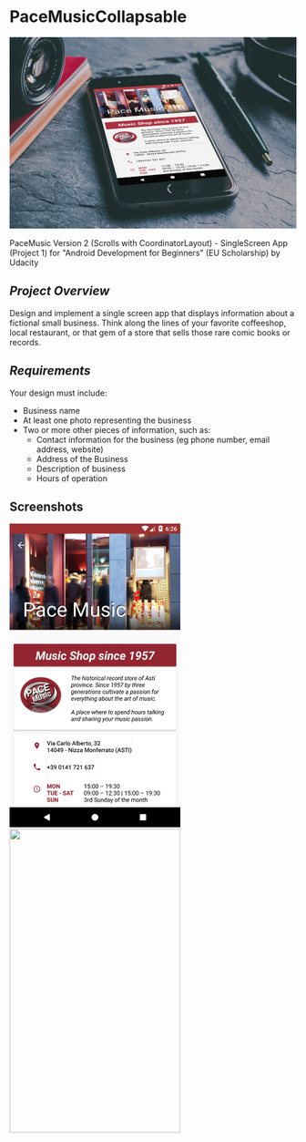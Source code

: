 # PaceMusicCollapsable
![Cover](/assets/0035d6a97ccd4aceaf31a5ed9ef4ad26_9_960.jpg)

PaceMusic Version 2 (Scrolls with CoordinatorLayout) - SingleScreen App (Project 1) for "Android Development for Beginners" (EU Scholarship) by Udacity

## _Project Overview_
Design and implement a single screen app that displays information about a fictional small business. Think along the lines of your favorite coffeeshop, local restaurant, or that gem of a store that sells those rare comic books or records.

## _Requirements_
Your design must include:

* Business name
* At least one photo representing the business
* Two or more other pieces of information, such as:
   * Contact information for the business (eg phone number, email address, website)
   * Address of the Business
   * Description of business
   * Hours of operation

## Screenshots
<img src="https://github.com/Redjack1888/PaceMusicCollapsable/blob/master/assets/Screenshot_1583947599.png" width="300" height="533" />
<img src="https://github.com/Redjack1888/PaceMusicCollapsable/blob/master/assets/assets/Screenshot_1583947699.png" width="300" height="533" />
